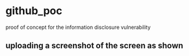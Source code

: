 # github_poc
proof of concept for the information disclosure vulnerability



## uploading a screenshot of the screen as shown
